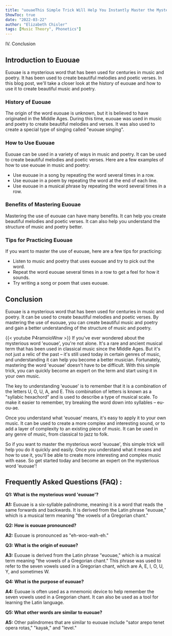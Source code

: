 ```yaml
---
title: "uouaeThis Simple Trick Will Help You Instantly Master the Mysterious Word 'Euouae'!"
ShowToc: true 
date: "2022-03-22"
author: "Elizabeth Chisler" 
tags: [Music Theory", Phonetics"]
---
```

IV. Conclusion

## Introduction to Euouae

Euouae is a mysterious word that has been used for centuries in music and poetry. It has been used to create beautiful melodies and poetic verses. In this blog post, we'll take a closer look at the history of euouae and how to use it to create beautiful music and poetry.

### History of Euouae

The origin of the word euouae is unknown, but it is believed to have originated in the Middle Ages. During this time, euouae was used in music and poetry to create beautiful melodies and verses. It was also used to create a special type of singing called "euouae singing".

### How to Use Euouae

Euouae can be used in a variety of ways in music and poetry. It can be used to create beautiful melodies and poetic verses. Here are a few examples of how to use euouae in music and poetry:

- Use euouae in a song by repeating the word several times in a row.
- Use euouae in a poem by repeating the word at the end of each line.
- Use euouae in a musical phrase by repeating the word several times in a row.

### Benefits of Mastering Euouae

Mastering the use of euouae can have many benefits. It can help you create beautiful melodies and poetic verses. It can also help you understand the structure of music and poetry better.

### Tips for Practicing Euouae

If you want to master the use of euouae, here are a few tips for practicing:

- Listen to music and poetry that uses euouae and try to pick out the word.
- Repeat the word euouae several times in a row to get a feel for how it sounds.
- Try writing a song or poem that uses euouae.

## Conclusion

Euouae is a mysterious word that has been used for centuries in music and poetry. It can be used to create beautiful melodies and poetic verses. By mastering the use of euouae, you can create beautiful music and poetry and gain a better understanding of the structure of music and poetry.

{{< youtube P4ramoioWnw >}} 
If you've ever wondered about the mysterious word 'euouae', you're not alone. It's a rare and ancient musical term that has been used in classical music since the Middle Ages. But it's not just a relic of the past – it's still used today in certain genres of music, and understanding it can help you become a better musician. Fortunately, mastering the word 'euouae' doesn't have to be difficult. With this simple trick, you can quickly become an expert on the term and start using it in your own music.

The key to understanding 'euouae' is to remember that it is a combination of the letters U, O, U, A, and E. This combination of letters is known as a "syllabic hexachord" and is used to describe a type of musical scale. To make it easier to remember, try breaking the word down into syllables – eu-ou-ae.

Once you understand what 'euouae' means, it's easy to apply it to your own music. It can be used to create a more complex and interesting sound, or to add a layer of complexity to an existing piece of music. It can be used in any genre of music, from classical to jazz to folk.

So if you want to master the mysterious word 'euouae', this simple trick will help you do it quickly and easily. Once you understand what it means and how to use it, you'll be able to create more interesting and complex music with ease. So get started today and become an expert on the mysterious word 'euouae'!

## Frequently Asked Questions (FAQ) :
**Q1: What is the mysterious word 'euouae'?**

**A1:** Euouae is a six-syllable palindrome, meaning it is a word that reads the same forwards and backwards. It is derived from the Latin phrase "euouae," which is a musical term meaning "the vowels of a Gregorian chant." 

**Q2: How is euouae pronounced?**

**A2:** Euouae is pronounced as "eh-woo-wah-eh." 

**Q3: What is the origin of euouae?**

**A3:** Euouae is derived from the Latin phrase "euouae," which is a musical term meaning "the vowels of a Gregorian chant." This phrase was used to refer to the seven vowels used in a Gregorian chant, which are A, E, I, O, U, Y, and sometimes W. 

**Q4: What is the purpose of euouae?**

**A4:** Euouae is often used as a mnemonic device to help remember the seven vowels used in a Gregorian chant. It can also be used as a tool for learning the Latin language. 

**Q5: What other words are similar to euouae?**

**A5:** Other palindromes that are similar to euouae include "sator arepo tenet opera rotas," "kayak," and "level."





